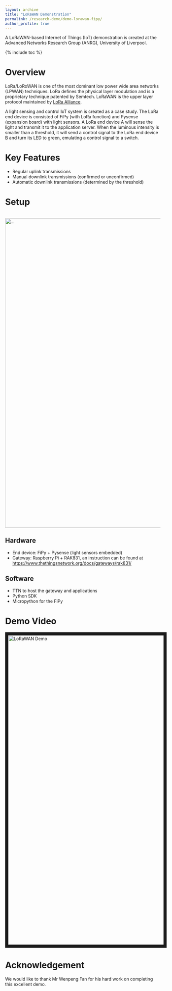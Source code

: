```yaml
---
layout: archive
title: "LoRaWAN Demonstration"
permalink: /research-demo/demo-lorawan-fipy/
author_profile: true
---
```


A LoRaWAN-based Internet of Things (IoT) demonstration is created at the Advanced Networks Research Group (ANRG), University of Liverpool. 

{% include toc %}

# Overview
LoRa/LoRoWAN is one of the most dominant low power wide area networks (LPWAN) techniques. LoRa defines the physical layer modulation and is a proprietary technique patented by Semtech. LoRaWAN is the upper layer protocol maintained by [LoRa Alliance](https://lora-alliance.org/).

A light sensing and control IoT system is created as a case study. The LoRa end device is consisted of FiPy (with LoRa function) and Pysense (expansion board) with light sensors. A LoRa end device A will sense the light and transmit it to the application server. When the luminous intensity is smaller than a threshold, it will send a control signal to the LoRa end device B and turn its LED to green, emulating a control signal to a switch.

# Key Features
* Regular uplink transmissions
* Manual downlink transmissions (confirmed or unconfirmed)
* Automatic downlink transmissions (determined by the threshold)

# Setup
  
<br />
<img align="center" width="1000" src="{{ site.url }}/images/lorawan/LoRaWAN-setup.jpg" alt="...">
<br />

## Hardware
* End device: FiPy + Pysense (light sensors embedded)
* Gateway: Raspberry Pi + RAK831, an instruction can be found at https://www.thethingsnetwork.org/docs/gateways/rak831/

## Software
* TTN to host the gateway and applications
* Python SDK
* Micropython for the FiPy

# Demo Video
<a href="http://www.youtube.com/watch?feature=player_embedded&v=DrxtVFzTsQk&" target="_blank"><img src="{{ site.url }}/images/lorawan/gui_lorawan.png" alt="LoRaWAN Demo" width="1000" border="10" /></a>


# Acknowledgement
We would like to thank Mr Wenpeng Fan for his hard work on completing this excellent demo. 
 
